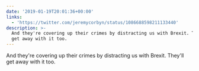 ```yaml
---
date: '2019-01-19T20:01:36+00:00'
links:
  - 'https://twitter.com/jeremycorbyn/status/1086688598211133440'
description: >-
  And they're covering up their crimes by distracting us with Brexit. They'll
  get away with it too.
---
```

And they're covering up their crimes by distracting us with Brexit. They'll get away with it too. 
